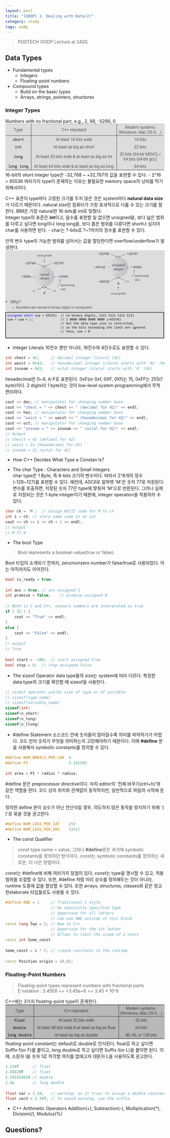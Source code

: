 ```yaml
---
layout: post
title: "[OODP] 1. Dealing with Data(2)"
category: study
tags: oodp
---
```


> POSTECH OODP Lecture at 24SS

## Data Types
* Fundamental types
    - Integers
    - Floating-point numbers
* Compound types
    - Build on the basic types
    - Arrays, strings, pointers, structures

### Integer Types
Numbers with no fractional part, e.g., 2, 98, -5286, 0 <br>
![integer-types](/assets/img/2024-02-26/integer-types.png) <br>
16-bit의 short integer type은 -32,768 ~ +32,767의 값을 표현할 수 있다.
    - 2^16 = 65536
여러가지 type이 존재하는 이유는 불필요한 memory space의 낭비를 막기 위해서이다.

C++ 표준이 type마다 고정된 크기를 두지 않은 것은 system마다 **natural data size**가 다르기 때문이다. natural size란 컴퓨터가 가장 효과적으로 다룰 수 있는 크기를 말한다. IBM은 가장 natural한 16-bits를 int로 맞췄다. <br>
Integer type의 표준은 **int**이고, 음수를 표현할 일 없으면 unsigned을, 보다 넓은 범위를 다루고 싶다면 long이나 long long을, 보다 좁은 범위를 다룬다면 short나 심지어 char를 사용하면 된다.
    - char는 ?-bits로 ?~?까지의 정수를 표현할 수 있다.

만약 변수 type의 가능한 범위를 넘어서는 값을 할당한다면 overflow/underflow가 발생한다.
![over-underflow](/assets/img/2024-02-26/over-underflow.png)

* Integer Literals
10진수 뿐만 아니라, 16진수와 8진수로도 표현할 수 있다.
```C++
int chest = 42;     // decimal integer literal (42)
int waist = 0x42;   // hexadecimal integer literal starts with '0x' (66)
int inseam = 042;   // octal integer literal starts with '0' (34)
```
hexadecimal은 0~9, A-F로 표현된다. 0xF(or 0xf, 0XF, 0Xf)는 15, 0xFF는 255(1 byte)이다. 2 digits이 1 byte라는 것이 low-level system programming에서 무척 편리하다.
```C++
cout << dec; // manipulator for changing number base
cout << "chest = " << chest << " (decimal for 42)" << endl;
cout << hex; // manipulator for changing number base
cout << "waist = " << waist << " (hexadecimal for 42)" << endl;
cout << oct; // manipulator for changing number base
cout << "inseam = " << inseam << " (octal for 42)" << endl;
// Output
// chesct = 42 (defimal for 42) 
// waist = 2a (hexadecimal for 42)
// inseam = 52 (octal for 42)
```

* How C++ Decides What Type a Constan Is?

* The char Type : Characters and Small Integers<br>
char type은 1 Byte, 즉 8-bits 크기의 변수이다. 따라서 2^8개의 정수(-128~127)를 표현할 수 있다. 예컨데, ASCII로 알파벳 'M'은 숫자 77로 저장된다. 변수를 호출하면, 저장된 숫자 77은 type에 맞춰져 'M'으로 반환된다. 그러나 실제로 저장되는 것은 1-byte integer이기 때문에, integer operation을 적용하라 수 있다.
```C++
char ch = 'M';  // assign ASCII code for M to ch
int i = ch; // store same code in an int
cout << ch << i << ch + 1 << endl;
// output
// M 77 N
```

* The bool Type
> Bool represents a boolean value(true or false).

Bool 타입이 소개되기 전까지, zero/nonzero number가 false/true로 사용되었다. 이는 아직까지도 이어진다.
```C++
bool is_ready = true;

int ans = true; // ans assigned 1
int promise = false;    // promise assigned 0

// Both in C and C++, nonzero numbers are interpreted as true
if ( 32 ) {
    cout << "True" << endl;
}
else {
    cout << "False" << endl;
}
// output
// True

bool start = -100;  // start assigned true
bool stop = 0;  // stop assigned false
```

* The sizeof Operator
data type들의 size는 system에 따라 다르다. 특정한 data type의 크기를 확인할 때 sizeof을 사용한다.
```C++
// sizeof operator yields size of type or of variable
// sizeof(type_name)
// sizeof(variable_name)
sizeof(int)
sizeof(n_short)
sizeof(n_long)
sizeof(n_llong)
```

* #define Statement
소스코드 안에 숫자들이 많아질수록 의미를 파악하기가 어렵다. 코드 안의 숫자가 무엇을 의미하는지 고민해야하기 때문이다. 이때 **#define** 문을 사용해서 symbolic constants를 정의할 수 있다.
```C++
#define NUM_WHEELS_PER_CAR  4
#define PI                  3.141592

int area = PI * radius * radius;
```

#define 문은 preprocessor directive이다. 마치 editor의 '전체 바꾸기(ctrl+h)'와 같은 역할을 한다. 코드 상의 위치와 관계없이 동작하지만, 일반적으로 파일의 시작에 둔다.

정의한 define 문이 상수가 아닌 연산식일 경우, 의도하지 않은 동작을 방지하기 위해 '( )'로 묶을 것을 권고한다.
```C++
#define NUM_LEGS_PER_CAT    2+2
#define NUM_LEGS_PER_DOG    (2+2)
```

* The const Qualifier
> const type name = value;
그러나 **#define**문은 과거에 symbolic constants를 정의하던 방식이다. const는 symbolic constants를 정의하는 새로운, 더 나은 방법이다.

const는 #define에 비해 여러가지 장점이 있다. const는 type을 명시할 수 있고, 적용 범위를 조절할 수 있다. 또한, #define 처럼 미리 상수를 정의해두는 것이 아니라, runtime 도중에 값을 할당할 수 있다. 또한 arrays, structures, classes와 같은 정교한elaborate 타입들로도 사용될 수 있다.
```C++
#define ONE = 1     // Traditional C style
                    // No explicitly specified type
                    // Uppercase for all letters
                    // Can use ONE outside of this block
const long Two = 2; // New to C++
                    // Uppercase for the 1st letter
                    // Allows to limit the scope of a const
const int Some_const

Some_const = i * 2; // create constants in the runtime

const Position origin = {0,0};
```

### Floating-Point Numbers
> Floating-point types represent numbers with fractional parts<br>
E notation : 3.45E6 == +3.45e+6 == 3.45 * 10^6

C++에는 3가지 floating-point type이 존재한다.
![floating-types](/assets/img/2024-02-28/floating-types.png)
floating-point constant는 default로 double로 인식된다.
float로 하고 싶다면 Suffix f(or F)를 붙이고, long double로 하고 싶다면 Suffix l(or L)을 붙이면 된다. 이때, 소문자 l을 숫자 1로 착각할 여지를 없애고자 대문자 L을 사용하도록 권고한다.
```c++
1.234f      // float
2.45E20F    // float
2.345324E28 // double
2.2L        // long double

float var = 2.34;   // warning: as it tries to assign a double constant to a float variable
float var2 = 2.34f; // To avoid warning, use the suffix
```

* C++ Arithmetic Operators
Addition(+), Subtraction(-), Multiplication(*), Division(/), Modulus(%)




## Questions?


<!-- Links -->
